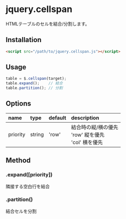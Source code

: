 # jquery.cellspan
HTMLテーブルのセルを結合/分割します。

## Installation
```html
<script src="/path/to/jquery.cellspan.js"></script>
```

## Usage
```javascript
table = $.cellspan(target);
table.expand();    // 結合
table.partition(); // 分割
```

## Options
| name		| type		| default	| description	|
|:-			|:-			|:-			|:-				|
| priority	| string	| 'row'		| 結合時の縦/横の優先<br>'row' 縦を優先<br>'col' 横を優先	|

## Method
### .expand([priority])
隣接する空白行を結合

### .partition()
結合セルを分割
